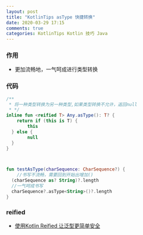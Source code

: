 ```yaml
---
layout: post
title: "KotlinTips asType 快捷转换"
date: 2020-03-29 17:15
comments: true
categories: KotlinTips Kotlin 技巧 Java
---
```

### 作用
  * 更加流畅地，一气呵成进行类型转换


<!--more-->
### 代码
```kotlin
/**
 * 将一种类型转换为另一种类型,如果类型转换不允许，返回null
 * */
inline fun <reified T> Any.asType(): T? {
    return if (this is T) {
        this
  } else {
        null
  }
}



fun testAsType(charSequence: CharSequence?) {
    //书写不流畅，需要回到开始出增加()
  (charSequence as? String)?.length
  //一气呵成书写
  charSequence?.asType<String>()?.length
}
```

### reified
  * [使用Kotlin Reified 让泛型更简单安全](https://droidyue.com/blog/2019/07/28/kotlin-reified-generics/)

